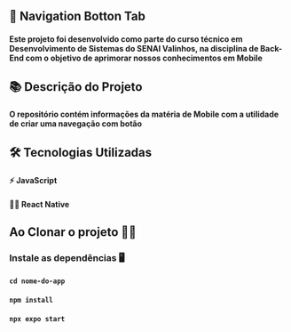 ## 🚣 Navigation Botton Tab 

#### Este projeto foi desenvolvido como parte do curso técnico em Desenvolvimento de Sistemas do SENAI Valinhos, na disciplina de Back-End com o objetivo de aprimorar nossos conhecimentos em Mobile

## 📚 Descrição do Projeto

#### O repositório contém informações da matéria de Mobile com a utilidade de criar uma navegação com botão 

## 🛠 Tecnologias Utilizadas

#### ⚡ JavaScript
#### 👩‍💻 React Native

## Ao Clonar o projeto 👩‍💻

### Instale as dependências 🖥️

#### `cd nome-do-app`
#### `npm install`
#### `npx expo start`

